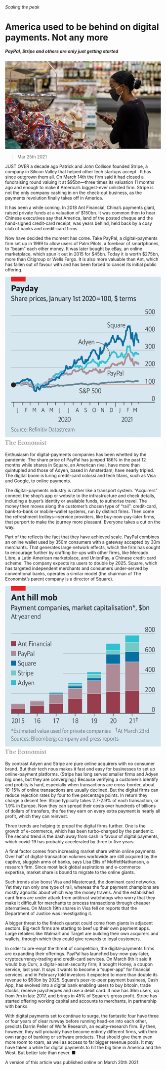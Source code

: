 ###### Scaling the peak

# America used to be behind on digital payments. Not any more 

##### PayPal, Stripe and others are only just getting started 

![image](images/20210320_fnp504_0.jpg) 

> Mar 25th 2021 

JUST OVER a decade ago Patrick and John Collison founded Stripe, a company in Silicon Valley that helped other tech startups accept . It has since outgrown them all. On March 14th the firm said it had closed a fundraising round valuing it at $95bn—three times its valuation 11 months ago and enough to make it America’s biggest-ever unlisted firm. Stripe is not the only company cashing in on the check-out business, as the payments revolution finally takes off in America.

It has been a while coming. In 2018 Ant Financial, China’s payments giant, raised private funds at a valuation of $150bn. It was common then to hear Chinese executives say that America, land of the posted cheque and the hand-signed credit-card receipt, was years behind, held back by a cosy club of banks and credit-card firms.


Now  have decided the moment has come. Take PayPal, a digital-payments firm set up in 1999 to allow users of Palm Pilots, a forebear of smartphones, to “beam” each other money. It was later bought by eBay, an online marketplace, which spun it out in 2015 for $45bn. Today it is worth $275bn, more than Citigroup or Wells Fargo. It is also more valuable than Ant, which has fallen out of favour with  and has been forced to cancel its initial public offering.

![image](images/20210327_fnc253.png) 


Enthusiasm for digital-payments companies has been whetted by the pandemic. The share price of PayPal has jumped 186% in the past 12 months while shares in Square, an American rival, have more than quintupled and those of Adyen, based in Amsterdam, have nearly tripled. The digital boom is luring credit-card colossi and tech titans, such as Visa and Google, to online payments.


The digital-payments industry is rather like a transport system. “Acquirers” connect the shop’s app or website to the infrastructure and check details, including a buyer’s identity or available funds, to authorise travel. The money then moves along the customer’s chosen type of “rail”: credit-card, bank-to-bank or mobile-wallet systems, run by distinct firms. Then come the refreshment trolleys—service providers, like buy-now-pay-later firms, that purport to make the journey more pleasant. Everyone takes a cut on the way.

Part of the  reflects the fact that they have achieved scale. PayPal combines an online wallet used by 350m consumers with a gateway accepted by 30m merchants. That generates large network effects, which the firm has sought to encourage further by crafting tie-ups with other firms, like Mercado Libre, a Latin American marketplace, and UnionPay, a Chinese credit-card scheme. The company expects its users to double by 2025. Square, which has targeted independent merchants and consumers under-served by conventional banks, operates a similar model (the chairman of The Economist’s parent company is a director of Square). 

![image](images/20210327_fnc309.png) 


By contrast Adyen and Stripe are pure online acquirers with no consumer brand. But their tech nous makes it fast and easy for businesses to set up online-payment platforms. (Stripe has long served smaller firms and Adyen big ones, but they are converging.) Because verifying a customer’s identify and probity is hard, especially when transactions are cross-border, about 10-15% of online transactions are usually declined. But the digital firms can reduce rejection rates by four to five percentage points. In return they charge a decent fee: Stripe typically takes 2.7-2.9% of each transaction, or 1.9% in Europe. Now they can spread their costs over hundreds of billions of dollars of transfers, the fee they earn on every extra payment is nearly all profit, which they can reinvest. 

Three trends are helping to propel the digital firms further. One is the growth of e-commerce, which has been turbo-charged by the pandemic. The second trend is the dash away from cash in favour of digital payments, which covid-19 has probably accelerated by three to five years.

A final factor comes from increasing market share within online payments. Over half of digital-transaction volumes worldwide are still acquired by the captive, sluggish arms of banks, says Lisa Ellis of MoffettNathanson, a research firm. Since most lack global aspirations and e-commerce expertise, market share is bound to migrate to the online giants. 

Such trends also boost Visa and Mastercard, the dominant card networks. Yet they run only one type of rail, whereas the four payment champions are mostly agnostic about which way the money travels. And the established card firms are under attack from antitrust watchdogs who worry that they make it difficult for merchants to process transactions through cheaper alternatives. On March 19th shares in Visa fell on reports that the Department of Justice was investigating it.

A bigger threat to the fintech quartet could come from giants in adjacent sectors. Big-tech firms are starting to beef up their own payment apps. Large retailers like Walmart and Target are building their own acquirers and wallets, through which they could give rewards to loyal customers.

In order to pre-empt the threat of competition, the digital-payments firms are expanding their offerings. PayPal has launched buy-now-pay-later, cryptocurrency-trading and credit-card services. On March 8th it said it would buy Curv, a digital-asset-security firm; it bought Honey, a coupon service, last year. It says it wants to become a “super-app” for financial services, and in February told investors it expected to more than double its revenue to $50bn by 2025. Square’s peer-to-peer payment business, Cash App, has evolved into a digital bank enabling users to buy bitcoin, trade stocks, receive paycheques and use a debit card. It now has 36m users, up from 7m in late 2017, and brings in 45% of Square’s gross profit. Stripe has started offering working capital and accounts to merchants, in partnership with banks.

With digital payments set to continue to surge, the fantastic four have three or four years of clear runway before running head-on into each other, predicts Darrin Peller of Wolfe Research, an equity-research firm. By then, however, they will probably have become entirely different firms, with their own range of banking or software products. That should give them even more room to roam, as well as access to far bigger revenue pools. It may have taken a while for digital payments to hit the big time in America and the West. But better late than never. ■

A version of this article was published online on March 20th 2021

